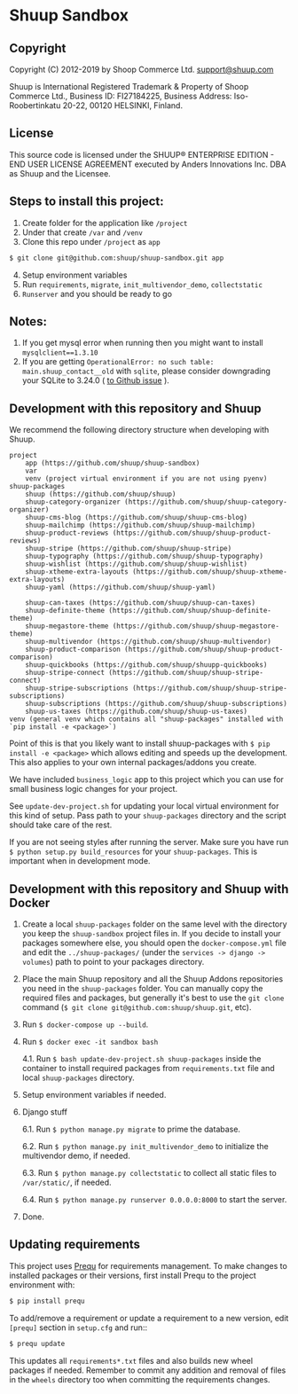 # Shuup Sandbox

## Copyright

Copyright (C) 2012-2019 by Shoop Commerce Ltd. <support@shuup.com>

Shuup is International Registered Trademark & Property of Shoop Commerce Ltd.,
Business ID: FI27184225,
Business Address: Iso-Roobertinkatu 20-22, 00120 HELSINKI, Finland.


## License

This source code is licensed under the SHUUP® ENTERPRISE EDITION -
END USER LICENSE AGREEMENT executed by Anders Innovations Inc. DBA as Shuup
and the Licensee.


## Steps to install this project:
1. Create folder for the application like `/project`
2. Under that create `/var` and `/venv`
3. Clone this repo under `/project` as `app`
  ```bash
  $ git clone git@github.com:shuup/shuup-sandbox.git app
  ```
4. Setup environment variables
5. Run `requirements`, `migrate`, `init_multivendor_demo`, `collectstatic`
6. `Runserver` and you should be ready to go


## Notes:
1. If you get mysql error when running then you might want to install `mysqlclient==1.3.10`
2. If you are getting `OperationalError: no such table: main.shuup_contact__old` with `sqlite`, please consider downgrading your SQLite to 3.24.0 ( [to Github issue](https://github.com/shuup/shuup-project-template/issues/5) ).


## Development with this repository and Shuup

We recommend the following directory structure when developing with Shuup.

```
project
    app (https://github.com/shuup/shuup-sandbox)
    var
    venv (project virtual environment if you are not using pyenv)
shuup-packages
    shuup (https://github.com/shuup/shuup)
    shuup-category-organizer (https://github.com/shuup/shuup-category-organizer)
    shuup-cms-blog (https://github.com/shuup/shuup-cms-blog)
    shuup-mailchimp (https://github.com/shuup/shuup-mailchimp)
    shuup-product-reviews (https://github.com/shuup/shuup-product-reviews)
    shuup-stripe (https://github.com/shuup/shuup-stripe)
    shuup-typography (https://github.com/shuup/shuup-typography)
    shuup-wishlist (https://github.com/shuup/shuup-wishlist)
    shuup-xtheme-extra-layouts (https://github.com/shuup/shuup-xtheme-extra-layouts)
    shuup-yaml (https://github.com/shuup/shuup-yaml)

    shuup-can-taxes (https://github.com/shuup/shuup-can-taxes)
    shuup-definite-theme (https://github.com/shuup/shuup-definite-theme)
    shuup-megastore-theme (https://github.com/shuup/shuup-megastore-theme)
    shuup-multivendor (https://github.com/shuup/shuup-multivendor)
    shuup-product-comparison (https://github.com/shuup/shuup-product-comparison)
    shuup-quickbooks (https://github.com/shuup/shuupp-quickbooks)
    shuup-stripe-connect (https://github.com/shuup/shuup-stripe-connect)
    shuup-stripe-subscriptions (https://github.com/shuup/shuup-stripe-subscriptions)
    shuup-subscriptions (https://github.com/shuup/shuup-subscriptions)
    shuup-us-taxes (https://github.com/shuup/shuup-us-taxes)
venv (general venv which contains all "shuup-packages" installed with `pip install -e <package>`)
```

Point of this is that you likely want to install shuup-packages with `$ pip install -e <package>` which allows editing and speeds up the development. This also applies to your own internal packages/addons you create.

We have included `business_logic` app to this project which you can use for small business logic changes for your project.

See `update-dev-project.sh` for updating your local virtual environment for this kind of setup. Pass path to your `shuup-packages` directory and the script should take care of the rest.

If you are not seeing styles after running the server. Make sure you have run `$ python setup.py build_resources` for your `shuup-packages`. This is important when in development mode.


## Development with this repository and Shuup with Docker

1. Create a local `shuup-packages` folder on the same level with the directory you keep the `shuup-sandbox` project files in. If you decide to install your packages somewhere else, you should open the `docker-compose.yml` file and edit the `../shuup-packages/` (under the `services -> django -> volumes`) path to point to your packages directory.

2. Place the main Shuup repository and all the Shuup Addons repositories you need in the `shuup-packages` folder. You can manually copy the required files and packages, but generally it's best to use the `git clone` command (`$ git clone git@github.com:shuup/shuup.git`, etc).

3. Run `$ docker-compose up --build`.

4. Run `$ docker exec -it sandbox bash`

    4.1. Run `$ bash update-dev-project.sh shuup-packages` inside the container to install required packages from `requirements.txt` file and local `shuup-packages` directory.

5. Setup environment variables if needed.

6. Django stuff

    6.1. Run `$ python manage.py migrate` to prime the database.

    6.2. Run `$ python manage.py init_multivendor_demo` to initialize the multivendor demo, if needed.

    6.3. Run `$ python manage.py collectstatic` to collect all static files to `/var/static/`, if needed.

    6.4. Run `$ python manage.py runserver 0.0.0.0:8000` to start the server.

7. Done.


## Updating requirements

This project uses [Prequ](https://pypi.org/project/prequ/) for requirements management.  To make changes to installed packages or their versions, first install Prequ to the project environment with:
```bash
$ pip install prequ
```
To add/remove a requirement or update a requirement to a new version, edit `[prequ]` section in `setup.cfg` and run::
```bash
$ prequ update
```
This updates all `requirements*.txt` files and also builds new wheel
packages if needed.  Remember to commit any addition and removal of
files in the `wheels` directory too when committing the requirements
changes.
